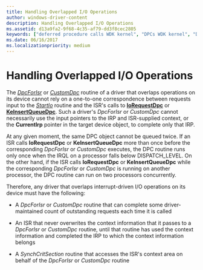 ```yaml
---
title: Handling Overlapped I/O Operations
author: windows-driver-content
description: Handling Overlapped I/O Operations
ms.assetid: d13a9fa2-9f68-4c35-af79-dd3f8cec2805
keywords: ["deferred procedure calls WDK kernel", "DPCs WDK kernel", "DpcForIsr", "CustomDpc", "overlapped I/O WDK kernel"]
ms.date: 06/16/2017
ms.localizationpriority: medium
---
```


# Handling Overlapped I/O Operations





The [*DpcForIsr*](https://msdn.microsoft.com/library/windows/hardware/ff544079) or [*CustomDpc*](https://msdn.microsoft.com/library/windows/hardware/ff542972) routine of a driver that overlaps operations on its device cannot rely on a one-to-one correspondence between requests input to the [*StartIo*](https://msdn.microsoft.com/library/windows/hardware/ff563858) routine and the ISR's calls to [**IoRequestDpc**](https://msdn.microsoft.com/library/windows/hardware/ff549657) or [**KeInsertQueueDpc**](https://msdn.microsoft.com/library/windows/hardware/ff552185). Such a driver's *DpcForIsr* or *CustomDpc* cannot necessarily use the input pointers to the IRP and ISR-supplied context, or the **CurrentIrp** pointer in the target device object, to complete only that IRP.

At any given moment, the same DPC object cannot be queued twice. If an ISR calls **IoRequestDpc** or **KeInsertQueueDpc** more than once before the corresponding *DpcForIsr* or *CustomDpc* executes, the DPC routine runs only once when the IRQL on a processor falls below DISPATCH\_LEVEL. On the other hand, if the ISR calls **IoRequestDpc** or **KeInsertQueueDpc** while the corresponding *DpcForIsr* or *CustomDpc* is running on another processor, the DPC routine can run on two processors concurrently.

Therefore, any driver that overlaps interrupt-driven I/O operations on its device must have the following:

-   A *DpcForIsr* or *CustomDpc* routine that can complete some driver-maintained count of outstanding requests each time it is called

-   An ISR that never overwrites the context information that it passes to a *DpcForIsr* or *CustomDpc* routine, until that routine has used the context information and completed the IRP to which the context information belongs

-   A *SynchCritSection* routine that accesses the ISR's context area on behalf of the *DpcForIsr* or *CustomDpc* routine

 

 




